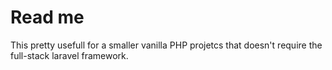 # Read me

This pretty usefull for a smaller vanilla PHP projetcs that doesn't require the full-stack laravel framework.